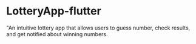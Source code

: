 # LotteryApp-flutter
 "An intuitive lottery app that allows users to guess number, check results, and get notified about winning numbers.
